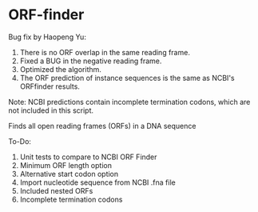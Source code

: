 # ORF-finder

Bug fix by Haopeng Yu:
1. There is no ORF overlap in the same reading frame.
2. Fixed a BUG in the negative reading frame.
3. Optimized the algorithm.
4. The ORF prediction of instance sequences is the same as NCBI's ORFfinder results.

Note:
NCBI predictions contain incomplete termination codons, which are not included in this script.

Finds all open reading frames (ORFs) in a DNA sequence

To-Do:
1. Unit tests to compare to NCBI ORF Finder
2. Minimum ORF length option
3. Alternative start codon option
4. Import nucleotide sequence from NCBI .fna file
5. Included nested ORFs
6. Incomplete termination codons
